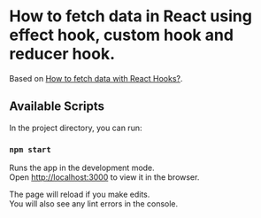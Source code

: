 # How to fetch data in React using effect hook, custom hook and reducer hook.
Based on [How to fetch data with React Hooks?](https://www.robinwieruch.de/react-hooks-fetch-data/).

## Available Scripts

In the project directory, you can run:

### `npm start`

Runs the app in the development mode.<br>
Open [http://localhost:3000](http://localhost:3000) to view it in the browser.

The page will reload if you make edits.<br>
You will also see any lint errors in the console.
